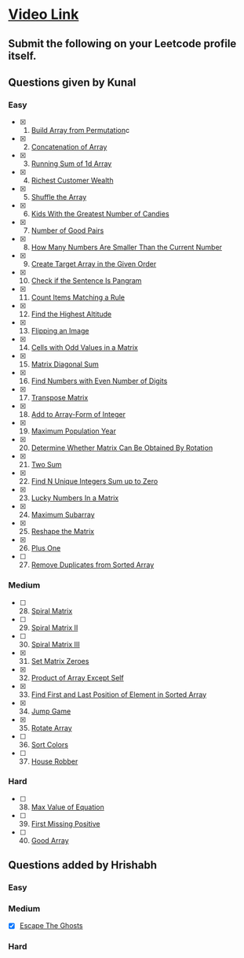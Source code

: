 # [Video Link](https://youtu.be/n60Dn0UsbEk)

## Submit the following on your Leetcode profile itself.

## Questions given by Kunal

### Easy

- [x] 1. [Build Array from Permutation](https://leetcode.com/problems/build-array-from-permutation/)c
- [x] 2. [Concatenation of Array](https://leetcode.com/problems/concatenation-of-array/)
- [x] 3. [Running Sum of 1d Array](https://leetcode.com/problems/running-sum-of-1d-array/)
- [x] 4. [Richest Customer Wealth](https://leetcode.com/problems/richest-customer-wealth/)
- [x] 5. [Shuffle the Array](https://leetcode.com/problems/shuffle-the-array/)
- [x] 6. [Kids With the Greatest Number of Candies](https://leetcode.com/problems/kids-with-the-greatest-number-of-candies/)
- [x] 7. [Number of Good Pairs](https://leetcode.com/problems/number-of-good-pairs/)
- [x] 8. [How Many Numbers Are Smaller Than the Current Number](https://leetcode.com/problems/how-many-numbers-are-smaller-than-the-current-number/)
- [x] 9. [Create Target Array in the Given Order](https://leetcode.com/problems/create-target-array-in-the-given-order/)
- [x] 10. [Check if the Sentence Is Pangram](https://leetcode.com/problems/check-if-the-sentence-is-pangram/)
- [x] 11. [Count Items Matching a Rule](https://leetcode.com/problems/count-items-matching-a-rule/)
- [x] 12. [Find the Highest Altitude](https://leetcode.com/problems/find-the-highest-altitude/)
- [x] 13. [Flipping an Image](https://leetcode.com/problems/flipping-an-image/)
- [x] 14. [Cells with Odd Values in a Matrix](https://leetcode.com/problems/cells-with-odd-values-in-a-matrix/)
- [x] 15. [Matrix Diagonal Sum](https://leetcode.com/problems/matrix-diagonal-sum/)
- [x] 16. [Find Numbers with Even Number of Digits](https://leetcode.com/problems/find-numbers-with-even-number-of-digits/)
- [x] 17. [Transpose Matrix](https://leetcode.com/problems/transpose-matrix/)
- [x] 18. [Add to Array-Form of Integer](https://leetcode.com/problems/add-to-array-form-of-integer/)
- [x] 19. [Maximum Population Year](https://leetcode.com/problems/maximum-population-year/)
- [x] 20. [Determine Whether Matrix Can Be Obtained By Rotation](https://leetcode.com/problems/determine-whether-matrix-can-be-obtained-by-rotation/)
- [x] 21. [Two Sum](https://leetcode.com/problems/two-sum/)
- [x] 22. [Find N Unique Integers Sum up to Zero](https://leetcode.com/problems/find-n-unique-integers-sum-up-to-zero/)
- [x] 23. [Lucky Numbers In a Matrix](https://leetcode.com/problems/lucky-numbers-in-a-matrix/)
- [x] 24. [Maximum Subarray](https://leetcode.com/problems/maximum-subarray/)
- [x] 25. [Reshape the Matrix](https://leetcode.com/problems/reshape-the-matrix/)
- [x] 26. [Plus One](https://leetcode.com/problems/plus-one/)
- [ ] 27. [Remove Duplicates from Sorted Array](https://leetcode.com/problems/remove-duplicates-from-sorted-array/)

### Medium

- [ ] 28. [Spiral Matrix](https://leetcode.com/problems/spiral-matrix/)
- [ ] 29. [Spiral Matrix II](https://leetcode.com/problems/spiral-matrix-ii/)
- [ ] 30. [Spiral Matrix III](https://leetcode.com/problems/spiral-matrix-iii/)
- [x] 31. [Set Matrix Zeroes](https://leetcode.com/problems/set-matrix-zeroes/)
- [x] 32. [Product of Array Except Self](https://leetcode.com/problems/product-of-array-except-self/)
- [x] 33. [Find First and Last Position of Element in Sorted Array](https://leetcode.com/problems/find-first-and-last-position-of-element-in-sorted-array/)
- [x] 34. [Jump Game](https://leetcode.com/problems/jump-game/)
- [x] 35. [Rotate Array](https://leetcode.com/problems/rotate-array/)
- [ ] 36. [Sort Colors](https://leetcode.com/problems/sort-colors/)
- [ ] 37. [House Robber](https://leetcode.com/problems/house-robber/)

### Hard

- [ ] 38. [Max Value of Equation](https://leetcode.com/problems/max-value-of-equation/)
- [ ] 39. [ First Missing Positive](https://leetcode.com/problems/first-missing-positive/)
- [ ] 40. [Good Array](https://leetcode.com/problems/check-if-it-is-a-good-array/)

## Questions added by Hrishabh

### Easy

### Medium

- [x] [Escape The Ghosts](https://leetcode.com/problems/escape-the-ghosts/)

### Hard
